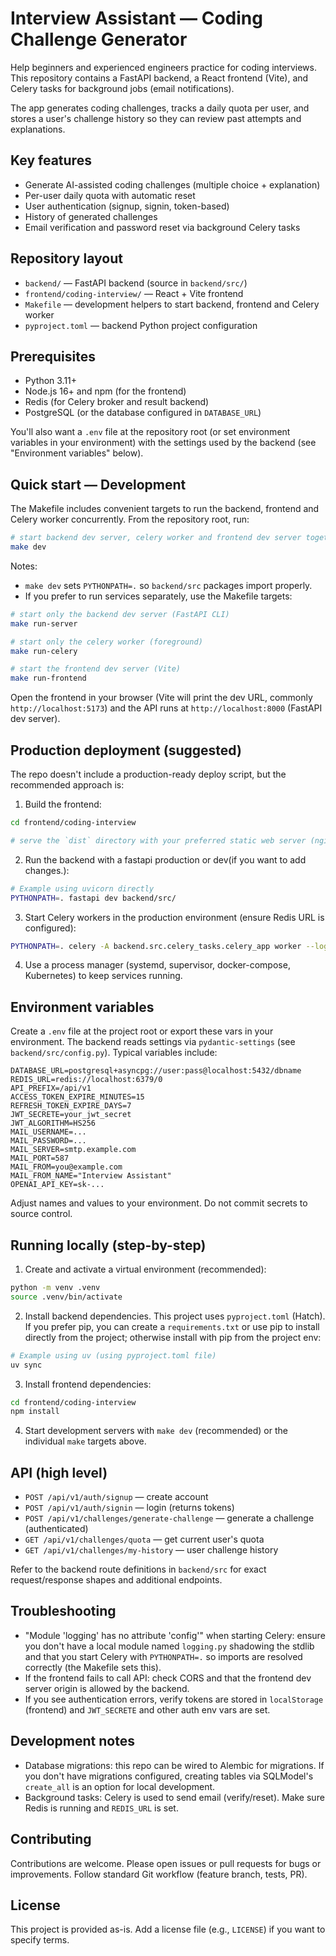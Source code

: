 # Interview Assistant — Coding Challenge Generator

Help beginners and experienced engineers practice for coding interviews. This repository contains a FastAPI backend, a React frontend (Vite), and Celery tasks for background jobs (email notifications).

The app generates coding challenges, tracks a daily quota per user, and stores a user's challenge history so they can review past attempts and explanations.

## Key features
- Generate AI-assisted coding challenges (multiple choice + explanation)
- Per-user daily quota with automatic reset
- User authentication (signup, signin, token-based)
- History of generated challenges
- Email verification and password reset via background Celery tasks

## Repository layout

- `backend/` — FastAPI backend (source in `backend/src/`)
- `frontend/coding-interview/` — React + Vite frontend
- `Makefile` — development helpers to start backend, frontend and Celery worker
- `pyproject.toml` — backend Python project configuration

## Prerequisites

- Python 3.11+
- Node.js 16+ and npm (for the frontend)
- Redis (for Celery broker and result backend)
- PostgreSQL (or the database configured in `DATABASE_URL`)

You'll also want a `.env` file at the repository root (or set environment variables in your environment) with the settings used by the backend (see "Environment variables" below).

## Quick start — Development

The Makefile includes convenient targets to run the backend, frontend and Celery worker concurrently. From the repository root, run:

```bash
# start backend dev server, celery worker and frontend dev server together
make dev
```

Notes:
- `make dev` sets `PYTHONPATH=.` so `backend/src` packages import properly.
- If you prefer to run services separately, use the Makefile targets:

```bash
# start only the backend dev server (FastAPI CLI)
make run-server

# start only the celery worker (foreground)
make run-celery

# start the frontend dev server (Vite)
make run-frontend
```

Open the frontend in your browser (Vite will print the dev URL, commonly `http://localhost:5173`) and the API runs at `http://localhost:8000` (FastAPI dev server).

## Production deployment (suggested)

The repo doesn't include a production-ready deploy script, but the recommended approach is:

1. Build the frontend:

```bash
cd frontend/coding-interview

# serve the `dist` directory with your preferred static web server (nginx, Caddy, etc.)
```

2. Run the backend with a fastapi production or dev(if you want to add changes.):

```bash
# Example using uvicorn directly
PYTHONPATH=. fastapi dev backend/src/
```

3. Start Celery workers in the production environment (ensure Redis URL is configured):

```bash
PYTHONPATH=. celery -A backend.src.celery_tasks.celery_app worker --loglevel=info
```

4. Use a process manager (systemd, supervisor, docker-compose, Kubernetes) to keep services running.

## Environment variables

Create a `.env` file at the project root or export these vars in your environment. The backend reads settings via `pydantic-settings` (see `backend/src/config.py`). Typical variables include:

```
DATABASE_URL=postgresql+asyncpg://user:pass@localhost:5432/dbname
REDIS_URL=redis://localhost:6379/0
API_PREFIX=/api/v1
ACCESS_TOKEN_EXPIRE_MINUTES=15
REFRESH_TOKEN_EXPIRE_DAYS=7
JWT_SECRETE=your_jwt_secret
JWT_ALGORITHM=HS256
MAIL_USERNAME=...
MAIL_PASSWORD=...
MAIL_SERVER=smtp.example.com
MAIL_PORT=587
MAIL_FROM=you@example.com
MAIL_FROM_NAME="Interview Assistant"
OPENAI_API_KEY=sk-...
```

Adjust names and values to your environment. Do not commit secrets to source control.

## Running locally (step-by-step)

1. Create and activate a virtual environment (recommended):

```bash
python -m venv .venv
source .venv/bin/activate
```

2. Install backend dependencies. This project uses `pyproject.toml` (Hatch). If you prefer pip, you can create a `requirements.txt` or use pip to install directly from the project; otherwise install with pip from the project env:

```bash
# Example using uv (using pyproject.toml file)
uv sync

```

3. Install frontend dependencies:

```bash
cd frontend/coding-interview
npm install
```

4. Start development servers with `make dev` (recommended) or the individual `make` targets above.

## API (high level)

- `POST /api/v1/auth/signup` — create account
- `POST /api/v1/auth/signin` — login (returns tokens)
- `POST /api/v1/challenges/generate-challenge` — generate a challenge (authenticated)
- `GET /api/v1/challenges/quota` — get current user's quota
- `GET /api/v1/challenges/my-history` — user challenge history

Refer to the backend route definitions in `backend/src` for exact request/response shapes and additional endpoints.

## Troubleshooting

- "Module 'logging' has no attribute 'config'" when starting Celery: ensure you don't have a local module named `logging.py` shadowing the stdlib and that you start Celery with `PYTHONPATH=.` so imports are resolved correctly (the Makefile sets this).
- If the frontend fails to call API: check CORS and that the frontend dev server origin is allowed by the backend.
- If you see authentication errors, verify tokens are stored in `localStorage` (frontend) and `JWT_SECRETE` and other auth env vars are set.

## Development notes

- Database migrations: this repo can be wired to Alembic for migrations. If you don't have migrations configured, creating tables via SQLModel's `create_all` is an option for local development.
- Background tasks: Celery is used to send email (verify/reset). Make sure Redis is running and `REDIS_URL` is set.

## Contributing

Contributions are welcome. Please open issues or pull requests for bugs or improvements. Follow standard Git workflow (feature branch, tests, PR).

## License

This project is provided as-is. Add a license file (e.g., `LICENSE`) if you want to specify terms.
